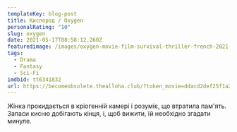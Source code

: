 ```yaml
---
templateKey: blog-post
title: Кислород / Oxygen
personalRating: "10"
slug: oxygen
date: 2021-05-17T08:58:12.260Z
featuredimage: /images/oxygen-movie-film-survival-thriller-french-2021-netflix-melanie-laurent.jpeg
tags:
  - Drama
  - Fantasy
  - Sci-Fi
imdbid: tt6341832
url: https://becomeobsolete.thealloha.club/?token_movie=ddacd2def25f1a25fdad9f357a96b1&token=535999c79bbffe96a9e913e3b9cabe
---
```

Жінка прокидається в кріогенній камері і розуміє, що втратила пам'ять. Запаси кисню добігають кінця, і, щоб вижити, їй необхідно згадати минуле.